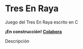 <!--
SPDX-FileCopyrightText: 2024 Pablo Portas López

SPDX-License-Identifier: CC-BY-NC-4.0
-->

# Tres En Raya

<tldr>Juego del Tres En Raya escrito en C</tldr>

<warning><b>¡En construcción! <a href="https://github.com/TeenBiscuits/Pro2324">Colabora</a></b></warning>

<!-- DESCRIPCIÓN DEL PROGRAMA -->
Descripción

<code-block lang="c" src="./Extras/TresEnRaya.c" collapsible="true" collapsed-title="Mostrar código"></code-block>
